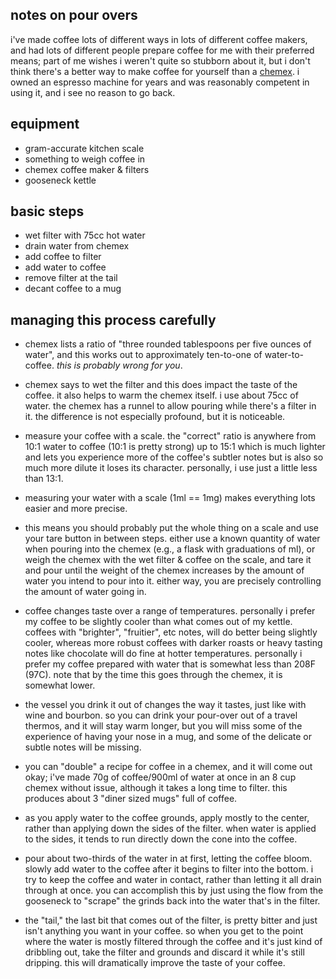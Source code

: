 notes on pour overs
---
i've made coffee lots of different ways in lots of different coffee makers, and had lots of different people prepare coffee for me with their preferred means; part of me wishes i weren't quite so stubborn about it, but i don't think there's a better way to make coffee for yourself than a [chemex](http://www.chemexcoffeemaker.com/). i owned an espresso machine for years and was reasonably competent in using it, and i see no reason to go back.

equipment
---
- gram-accurate kitchen scale
- something to weigh coffee in
- chemex coffee maker & filters
- gooseneck kettle

basic steps
---
- wet filter with 75cc hot water
- drain water from chemex
- add coffee to filter
- add water to coffee
- remove filter at the tail
- decant coffee to a mug

managing this process carefully
---
- chemex lists a ratio of "three rounded tablespoons per five ounces of water", and this works out to approximately ten-to-one of water-to-coffee. *this is probably wrong for you*.

- chemex says to wet the filter and this does impact the taste of the coffee. it also helps to warm the chemex itself. i use about 75cc of water. the chemex has a runnel to allow pouring while there's a filter in it. the difference is not especially profound, but it is noticeable.

- measure your coffee with a scale. the "correct" ratio is anywhere from 10:1 water to coffee (10:1 is pretty strong) up to 15:1 which is much lighter and lets you experience more of the coffee's subtler notes but is also so much more dilute it loses its character. personally, i use just a little less than 13:1.

- measuring your water with a scale (1ml == 1mg) makes everything lots easier and more precise.

- this means you should probably put the whole thing on a scale and use your tare button in between steps. either use a known quantity of water when pouring into the chemex (e.g., a flask with graduations of ml), or weigh the chemex with the wet filter & coffee on the scale, and tare it and pour until the weight of the chemex increases by the amount of water you intend to pour into it. either way, you are precisely controlling the amount of water going in.

- coffee changes taste over a range of temperatures. personally i prefer my coffee to be slightly cooler than what comes out of my kettle. coffees with "brighter", "fruitier", etc notes, will do better being slightly cooler, whereas more robust coffees with darker roasts or heavy tasting notes like chocolate will do fine at hotter temperatures. personally i prefer my coffee prepared with water that is somewhat less than 208F (97C). note that by the time this goes through the chemex, it is somewhat lower.

- the vessel you drink it out of changes the way it tastes, just like with wine and bourbon. so you can drink your pour-over out of a travel thermos, and it will stay warm longer, but you will miss some of the experience of having your nose in a mug, and some of the delicate or subtle notes will be missing.

- you can "double" a recipe for coffee in a chemex, and it will come out okay; i've made 70g of coffee/900ml of water at once in an 8 cup chemex without issue, although it takes a long time to filter. this produces about 3 "diner sized mugs" full of coffee.

- as you apply water to the coffee grounds, apply mostly to the center, rather than applying down the sides of the filter. when water is applied to the sides, it tends to run directly down the cone into the coffee. 

- pour about two-thirds of the water in at first, letting the coffee bloom. slowly add water to the coffee after it begins to filter into the bottom. i try to keep the coffee and water in contact, rather than letting it all drain through at once. you can accomplish this by just using the flow from the gooseneck to "scrape" the grinds back into the water that's in the filter.

- the "tail," the last bit that comes out of the filter, is pretty bitter and just isn't anything you want in your coffee. so when you get to the point where the water is mostly filtered through the coffee and it's just kind of dribbling out, take the filter and grounds and discard it while it's still dripping. this will dramatically improve the taste of your coffee.
